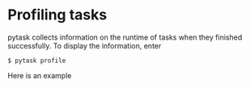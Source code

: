 # Profiling tasks

pytask collects information on the runtime of tasks when they finished successfully. To
display the information, enter

```console
$ pytask profile
```

Here is an example

```{image} /_static/images/pytask-profile.png
```
